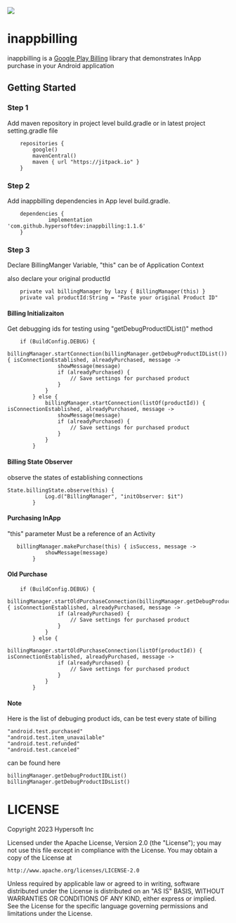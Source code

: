 [![](https://jitpack.io/v/hypersoftdev/inappbilling.svg)](https://jitpack.io/#hypersoftdev/inappbilling)
# inappbilling

inappbilling is a [Google Play Billing](https://developer.android.com/google/play/billing/integrate) library that demonstrates InApp purchase in your Android application

## Getting Started

### Step 1

Add maven repository in project level build.gradle or in latest project setting.gradle file
```
    repositories {
        google()
        mavenCentral()
        maven { url "https://jitpack.io" }
    }
```  

### Step 2

Add inappbilling dependencies in App level build.gradle.
```
    dependencies {
             implementation 'com.github.hypersoftdev:inappbilling:1.1.6'
    }
```  

### Step 3

Declare BillingManger Variable, "this" can be of Application Context

also declare your original productId

```
    private val billingManager by lazy { BillingManager(this) }
    private val productId:String = "Paste your original Product ID"
```  

#### Billing Initializaiton

Get debugging ids for testing using "getDebugProductIDList()" method

```
    if (BuildConfig.DEBUG) {
            billingManager.startConnection(billingManager.getDebugProductIDList()) { isConnectionEstablished, alreadyPurchased, message ->
                showMessage(message)
                if (alreadyPurchased) {
                    // Save settings for purchased product
                }
            }
        } else {
            billingManager.startConnection(listOf(productId)) { isConnectionEstablished, alreadyPurchased, message ->
                showMessage(message)
                if (alreadyPurchased) {
                    // Save settings for purchased product
                }
            }
        }

```
#### Billing State Observer

observe the states of establishing connections

```
State.billingState.observe(this) {
            Log.d("BillingManager", "initObserver: $it")
        }
```
#### Purchasing InApp

"this" parameter Must be a reference of an Activity

```
   billingManager.makePurchase(this) { isSuccess, message ->
            showMessage(message)
        }
```

#### Old Purchase

```
    if (BuildConfig.DEBUG) {
            billingManager.startOldPurchaseConnection(billingManager.getDebugProductIDList()) { isConnectionEstablished, alreadyPurchased, message ->
                if (alreadyPurchased) {
                    // Save settings for purchased product
                }
            }
        } else {
            billingManager.startOldPurchaseConnection(listOf(productId)) { isConnectionEstablished, alreadyPurchased, message ->
                if (alreadyPurchased) {
                    // Save settings for purchased product
                }
            }
        }

```

#### Note
Here is the list of debuging product ids, can be test every state of billing

```
"android.test.purchased"
"android.test.item_unavailable"
"android.test.refunded"
"android.test.canceled"
```

can be found here

```
billingManager.getDebugProductIDList()
billingManager.getDebugProductIDsList()
```

# LICENSE

Copyright 2023 Hypersoft Inc

Licensed under the Apache License, Version 2.0 (the "License");
you may not use this file except in compliance with the License.
You may obtain a copy of the License at

    http://www.apache.org/licenses/LICENSE-2.0

Unless required by applicable law or agreed to in writing, software
distributed under the License is distributed on an "AS IS" BASIS,
WITHOUT WARRANTIES OR CONDITIONS OF ANY KIND, either express or implied.
See the License for the specific language governing permissions and
limitations under the License.

